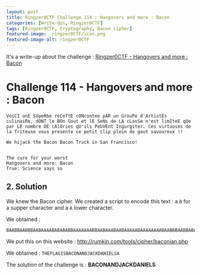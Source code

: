 ```yaml
---
layout: post
title: Ringzer0CTF Challenge 114 : Hangovers and more : Bacon
categories: [Write-Ups, Ringzer0CTF]
tags: [Ringzer0CTF, Cryptography, Bacon cipher]
featured-image:  ringzer0CTF/icon.png
featured-image-alt: ringzer0CTF
---
```


It's a write-up about the challenge : [Ringzer0CTF - Hangovers and more : Bacon](https://ringzer0ctf.com/challenges/114)

# Challenge 114 - Hangovers and more : Bacon

``` 
VoiCI unE SUpeRbe reCeTtE cONcontee pAR un GrouPe d'ArtistEs culinaiRe, dONT le BOn Gout et lE SeNs de LA cLasSe n'est limIteE qUe par LE nombre DE cAlOries qU'ils PeUVEnt Ingurgiter. Ces virtuoses de la friteuse vous presente ce petit clip plein de gout savoureux !!

We hijack the Bacon Bacon Truck in San Francisco!


The cure for your worst
Hangovers and more: Bacon
True: Science says so
```

## 2. Solution 

We knew the Bacon cipher. 
We created a script to encode this text : 
a `B` for a supper character and a `A` lower character.

We obtained : 
```
BAABBAABBBAABAAAABABABABBAAAAAAABBAABAAABAABAAAAABAAAAAAAABAABBBAABBABAAAAAABBABAAABBABAABAAAAAAAABAABABAAAABBAAAAAABBABABAAAAABAAABABBBAABAAAAAAAAA
```

We put this on this website : http://rumkin.com/tools/cipher/baconian.php

We obtained : `THEFLAGISBACONANDJACKDANIELSA`

The solution of the challenge is : **BACONANDJACKDANIELS**